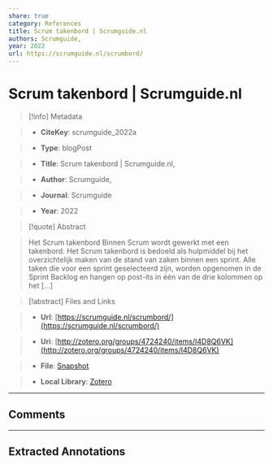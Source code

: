 ```yaml
---
share: true
category: References
title: Scrum takenbord | Scrumguide.nl
authors: Scrumguide,
year: 2022
url: https://scrumguide.nl/scrumbord/
---
```

  
# Scrum takenbord | Scrumguide.nl  
  
> [!info] Metadata  
> - **CiteKey**: scrumguide_2022a  
> - **Type**: blogPost  
> - **Title**: Scrum takenbord | Scrumguide.nl,   
> - **Author**: Scrumguide,  
> - **Journal**: Scrumguide   
> - **Year**: 2022   
  
> [!quote] Abstract  
> Het Scrum takenbord Binnen Scrum wordt gewerkt met een takenbord. Het Scrum takenbord is bedoeld als hulpmiddel bij het overzichtelijk maken van de stand van zaken binnen een sprint. Alle taken die voor een sprint geselecteerd zijn, worden opgenomen in de Sprint Backlog en hangen op post-its in één van de drie kolommen op het […]  
  
> [!abstract] Files and Links  
> - **Url**: [https://scrumguide.nl/scrumbord/](https://scrumguide.nl/scrumbord/)  
> - **Uri**: [http://zotero.org/groups/4724240/items/I4D8Q6VK](http://zotero.org/groups/4724240/items/I4D8Q6VK)  
> - **File**: [Snapshot](file:///Users/jan/Zotero/storage/XHK4QUE2/scrumbord.html)  
> - **Local Library**: [Zotero]((zotero://select/groups/4724240/items/I4D8Q6VK))  
  
----  
  
## Comments  
  
  
  
----  
  
## Extracted Annotations  
  
